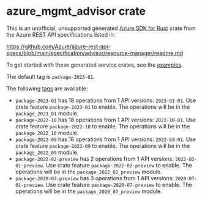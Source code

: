 # azure_mgmt_advisor crate

This is an unofficial, unsupported generated [Azure SDK for Rust](https://github.com/Azure/azure-sdk-for-rust/tree/legacy) crate from the Azure REST API specifications listed in:

https://github.com/Azure/azure-rest-api-specs/blob/main/specification/advisor/resource-manager/readme.md

To get started with these generated service crates, see the [examples](https://github.com/Azure/azure-sdk-for-rust/blob/legacy/services/README.md#examples).

The default tag is `package-2023-01`.

The following [tags](https://github.com/Azure/azure-sdk-for-rust/blob/legacy/services/tags.md) are available:

- `package-2023-01` has 18 operations from 1 API versions: `2023-01-01`. Use crate feature `package-2023-01` to enable. The operations will be in the `package_2023_01` module.
- `package-2022-10` has 18 operations from 1 API versions: `2022-10-01`. Use crate feature `package-2022-10` to enable. The operations will be in the `package_2022_10` module.
- `package-2022-09` has 16 operations from 1 API versions: `2022-09-01`. Use crate feature `package-2022-09` to enable. The operations will be in the `package_2022_09` module.
- `package-2022-02-preview` has 2 operations from 1 API versions: `2022-02-01-preview`. Use crate feature `package-2022-02-preview` to enable. The operations will be in the `package_2022_02_preview` module.
- `package-2020-07-preview` has 3 operations from 1 API versions: `2020-07-01-preview`. Use crate feature `package-2020-07-preview` to enable. The operations will be in the `package_2020_07_preview` module.